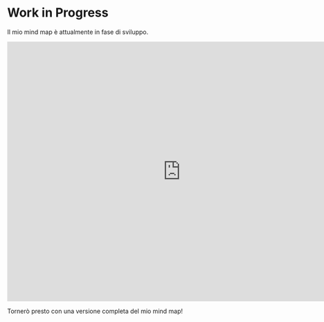 <html>
<head>
  <title>Work in Progress - Mind Map</title>
  <style>
    /* Stile personalizzato per il tuo layout */
  </style>
</head>
<body>
  <div class="container">
    <h1>Work in Progress</h1>
    <p>Il mio mind map è attualmente in fase di sviluppo.</p>
    <div class="mindmap">
      <!-- Codice di incorporamento del mind map di MindMeister -->
      <iframe src="https://app.mural.co/t/home23679/m/home23679/1685517302843/c1a12f4a2e775f3211f849817fefd5c709337e16?sender=uacfeb14a0ff810fb6c122420" width="800" height="600" frameborder="0" allowfullscreen></iframe>
    </div>
    <p class="message">Tornerò presto con una versione completa del mio mind map!</p>
  </div>
</body>
</html>
